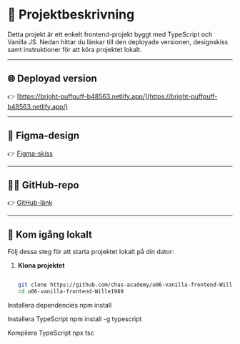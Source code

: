 # 🎯 Projektbeskrivning

Detta projekt är ett enkelt frontend-projekt byggt med TypeScript och Vanilla JS. Nedan hittar du länkar till den deployade versionen, designskiss samt instruktioner för att köra projektet lokalt.

---

## 🌐 Deployad version

👉 [https://bright-puffpuff-b48563.netlify.app/](https://bright-puffpuff-b48563.netlify.app/)

---

## 🎨 Figma-design

👉 [Figma-skiss](https://www.figma.com/design/3Kuve023SFkVEYsU8OXB6Y/Untitled?node-id=0-1&p=f&t=hzcjLyEBx9BYp8tq-0)

---

## 🧑‍💻 GitHub-repo

👉 [GitHub-länk](https://github.com/chas-academy/u06-vanilla-frontend-Wille1989.git)

---

## 🚀 Kom igång lokalt

Följ dessa steg för att starta projektet lokalt på din dator:

1. **Klona projektet**

   ```bash

   git clone https://github.com/chas-academy/u06-vanilla-frontend-Wille1989.git
   cd u06-vanilla-frontend-Wille1989


Installera dependencies
npm install

Installera TypeScript
npm install -g typescript

Kompilera TypeScript
npx tsc
